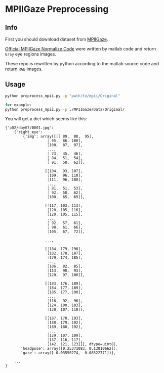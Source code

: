 # MPIIGaze Preprocessing

## Info

First you should download dataset from [MPIIGaze](https://www.mpi-inf.mpg.de/departments/computer-vision-and-machine-learning/research/gaze-based-human-computer-interaction/appearance-based-gaze-estimation-in-the-wild).

[Official MPIIGaze Normalize Code](http://datasets.d2.mpi-inf.mpg.de//MPIIGaze/data_normalization_code.zip) were written by matlab code and return `Gray` eye regions images.

These repo is rewritten by python according to the matlab source code and return `RGB` images.

## Usage

```bash
python preprocess_mpii.py -p "path/to/mpii/Original"

for example:
python preprocess_mpii.py -p ./MPIIGaze/Data/Original/
```

You will get a dict which seems like this:

```
{'p02/day07/0001.jpg': 
    {'right_eye': 
        {'img': array([[[ 89,  80,  95],
                   [ 95,  86, 100],
                   [100,  87,  97],
                   ...,
                   [ 73,  45,  46],
                   [ 84,  51,  54],
                   [ 91,  58,  62]],
           
                  [[104,  93, 107],
                   [109,  96, 110],
                   [111,  96, 108],
                   ...,
                   [ 81,  51,  53],
                   [ 92,  58,  62],
                   [100,  65,  69]],
           
                  [[117, 103, 113],
                   [120, 105, 116],
                   [120, 105, 115],
                   ...,
                   [ 92,  57,  61],
                   [ 98,  61,  66],
                   [105,  67,  72]],
           
                  ...,
           
                  [[184, 179, 190],
                   [182, 178, 187],
                   [179, 174, 185],
                   ...,
                   [106,  82,  85],
                   [113,  90,  93],
                   [120,  97, 100]],
           
                  [[183, 176, 189],
                   [184, 177, 189],
                   [185, 177, 190],
                   ...,
                   [116,  92,  96],
                   [124, 100, 103],
                   [130, 107, 110]],
           
                  [[187, 178, 193],
                   [188, 179, 192],
                   [189, 180, 192],
                   ...,
                   [129, 107, 109],
                   [137, 116, 117],
                   [142, 121, 123]]], dtype=uint8),
       'headpose': array([0.25371083, 0.13010662]),
       'gaze': array([-0.03550274,  0.08322771])},

    ...
}
```